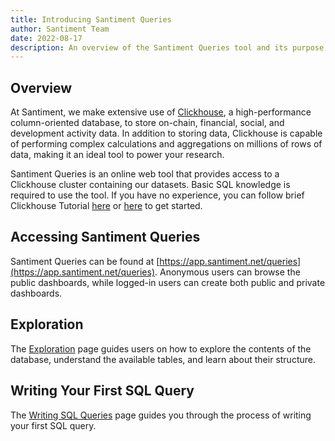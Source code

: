 ```yaml
---
title: Introducing Santiment Queries
author: Santiment Team
date: 2022-08-17
description: An overview of the Santiment Queries tool and its purpose
---
```


## Overview

At Santiment, we make extensive use of [Clickhouse](https://clickhouse.com/), a high-performance column-oriented database, to store on-chain, financial, social, and development activity data. In addition to storing data, Clickhouse is capable of performing complex calculations and aggregations on millions of rows of data, making it an ideal tool to power your research.

Santiment Queries is an online web tool that provides access to a Clickhouse cluster containing our datasets. Basic SQL knowledge is required to use the tool. If you have no experience, you can follow brief Clickhouse Tutorial [here](https://clickhouse.com/docs/en/guides/writing-queries) or [here](https://clickhouse.com/docs/en/tutorial#3-analyze-the-data) to get started.

## Accessing Santiment Queries

Santiment Queries can be found at [https://app.santiment.net/queries](https://app.santiment.net/queries). Anonymous users can browse the public dashboards, while logged-in users can create both public and private dashboards. 

## Exploration

The [Exploration](/santiment-queries/exploration) page guides users on how to explore the contents of the database, understand the available tables, and learn about their structure.

## Writing Your First SQL Query

The [Writing SQL Queries](/santiment-queries/writing-sql-queries) page guides you through the process of writing your first SQL query.

